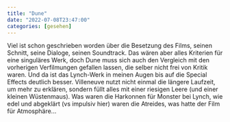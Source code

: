 ```yaml
---
title: "Dune"
date: "2022-07-08T23:47:00"
categories: [gesehen]
---
```


Viel ist schon geschrieben worden über die Besetzung des Films, seinen Schnitt, seine Dialoge, seinen Soundtrack. Das wären aber alles Kriterien für eine singuläres Werk, doch Dune muss sich auch den Vergleich mit den vorherigen Verfilmungen gefallen lassen, die selber nicht frei von Kritik waren. Und da ist das Lynch-Werk in meinen Augen bis auf die Special Effects deutlich besser. Villeneuve nutzt nicht einmal die längere Laufzeit, um mehr zu erklären, sondern füllt alles mit einer riesigen Leere (und einer kleinen Wüstenmaus). Was waren die Harkonnen für Monster bei Lynch, wie edel und abgeklärt (vs impulsiv hier) waren die Atreides, was hatte der Film für Atmosphäre...

